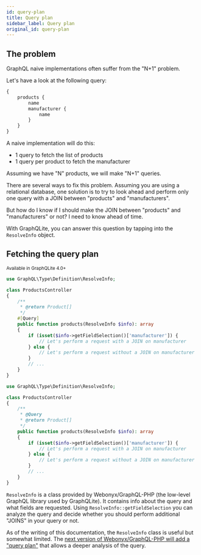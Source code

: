 ```yaml
---
id: query-plan
title: Query plan
sidebar_label: Query plan
original_id: query-plan
---
```


## The problem

GraphQL naive implementations often suffer from the "N+1" problem.

Let's have a look at the following query:

```graphql
{
    products {
        name
        manufacturer {
            name
        }
    }
}
```

A naive implementation will do this:

- 1 query to fetch the list of products
- 1 query per product to fetch the manufacturer

Assuming we have "N" products, we will make "N+1" queries.

There are several ways to fix this problem. Assuming you are using a relational database, one solution is to try to look
ahead and perform only one query with a JOIN between "products" and "manufacturers".

But how do I know if I should make the JOIN between "products" and "manufacturers" or not? I need to know ahead
of time.

With GraphQLite, you can answer this question by tapping into the `ResolveInfo` object.

## Fetching the query plan

<small>Available in GraphQLite 4.0+</small>

<!--DOCUSAURUS_CODE_TABS-->
<!--PHP 8+-->
```php
use GraphQL\Type\Definition\ResolveInfo;

class ProductsController
{
    /**
     * @return Product[]
     */
    #[Query]
    public function products(ResolveInfo $info): array
    {
        if (isset($info->getFieldSelection()['manufacturer']) {
            // Let's perform a request with a JOIN on manufacturer
        } else {
            // Let's perform a request without a JOIN on manufacturer
        }
        // ...
    }
}
```
<!--PHP 7+-->
```php
use GraphQL\Type\Definition\ResolveInfo;

class ProductsController
{
    /**
     * @Query
     * @return Product[]
     */
    public function products(ResolveInfo $info): array
    {
        if (isset($info->getFieldSelection()['manufacturer']) {
            // Let's perform a request with a JOIN on manufacturer
        } else {
            // Let's perform a request without a JOIN on manufacturer
        }
        // ...
    }
}
```
<!--END_DOCUSAURUS_CODE_TABS-->


`ResolveInfo` is a class provided by Webonyx/GraphQL-PHP (the low-level GraphQL library used by GraphQLite).
It contains info about the query and what fields are requested. Using `ResolveInfo::getFieldSelection` you can analyze the query
and decide whether you should perform additional "JOINS" in your query or not.

<div class="alert alert--info">As of the writing of this documentation, the <code>ResolveInfo</code> class is useful but somewhat limited.
The <a href="https://github.com/webonyx/graphql-php/pull/436">next version of Webonyx/GraphQL-PHP will add a "query plan"</a>
that allows a deeper analysis of the query.</div>
